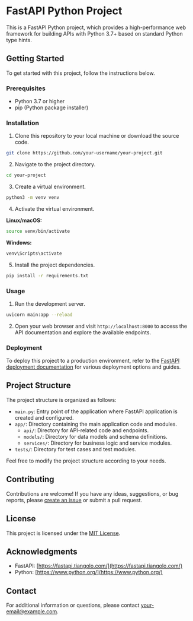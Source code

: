 # FastAPI Python Project

This is a FastAPI Python project, which provides a high-performance web framework for building APIs with Python 3.7+ based on standard Python type hints.

## Getting Started

To get started with this project, follow the instructions below.

### Prerequisites

- Python 3.7 or higher
- pip (Python package installer)

### Installation

1. Clone this repository to your local machine or download the source code.

```bash
git clone https://github.com/your-username/your-project.git
```

2. Navigate to the project directory.

```bash
cd your-project
```

3. Create a virtual environment.

```bash
python3 -m venv venv
```

4. Activate the virtual environment.

**Linux/macOS:**

```bash
source venv/bin/activate
```

**Windows:**

```bash
venv\Scripts\activate
```

5. Install the project dependencies.

```bash
pip install -r requirements.txt
```

### Usage

1. Run the development server.

```bash
uvicorn main:app --reload
```

2. Open your web browser and visit `http://localhost:8000` to access the API documentation and explore the available endpoints.

### Deployment

To deploy this project to a production environment, refer to the [FastAPI deployment documentation](https://fastapi.tiangolo.com/deployment/) for various deployment options and guides.

## Project Structure

The project structure is organized as follows:

- `main.py`: Entry point of the application where FastAPI application is created and configured.
- `app/`: Directory containing the main application code and modules.
  - `api/`: Directory for API-related code and endpoints.
  - `models/`: Directory for data models and schema definitions.
  - `services/`: Directory for business logic and service modules.
- `tests/`: Directory for test cases and test modules.

Feel free to modify the project structure according to your needs.

## Contributing

Contributions are welcome! If you have any ideas, suggestions, or bug reports, please [create an issue](https://github.com/your-username/your-project/issues) or submit a pull request.

## License

This project is licensed under the [MIT License](LICENSE).

## Acknowledgments

- FastAPI: [https://fastapi.tiangolo.com/](https://fastapi.tiangolo.com/)
- Python: [https://www.python.org/](https://www.python.org/)

## Contact

For additional information or questions, please contact [your-email@example.com](mailto:your-email@example.com).